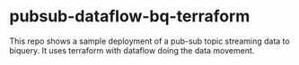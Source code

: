 # pubsub-dataflow-bq-terraform
This repo shows a sample deployment of a pub-sub topic streaming data to biquery. It uses terraform with dataflow doing the data movement.